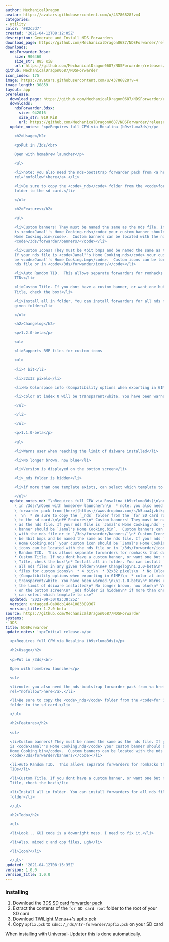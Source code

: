 ```yaml
---
author: MechanicalDragon
avatar: https://avatars.githubusercontent.com/u/43786828?v=4
categories:
- utility
color: '#82c3d7'
created: '2021-04-12T08:12:05Z'
description: Generate and Install NDS Forwarders
download_page: https://github.com/MechanicalDragon0687/NDSForwarder/releases
downloads:
  ndsForwarder.3dsx:
    size: 906460
    size_str: 885 KiB
    url: https://github.com/MechanicalDragon0687/NDSForwarder/releases/download/1.0.0/ndsForwarder.3dsx
github: MechanicalDragon0687/NDSForwarder
icon_index: 175
image: https://avatars.githubusercontent.com/u/43786828?v=4
image_length: 30859
layout: app
prerelease:
  download_page: https://github.com/MechanicalDragon0687/NDSForwarder/releases/tag/untagged-0a08cb14d41083389367
  downloads:
    ndsForwarder.3dsx:
      size: 942016
      size_str: 919 KiB
      url: https://github.com/MechanicalDragon0687/NDSForwarder/releases/download/untagged-0a08cb14d41083389367/ndsForwarder.3dsx
  update_notes: '<p>Requires full CFW via Rosalina (b9s+luma3ds)</p>

    <h2>Usage</h2>

    <p>Put in /3ds/<br>

    Open with homebrew launcher</p>

    <ul>

    <li>note: you also need the nds-bootstrap forwarder pack from <a href="https://www.dropbox.com/s/k5uaa4jzbtkgm0z/DS%20Game%20Forwarder%20pack%20%283DS%20SD%20Card%29.7z?dl=1"
    rel="nofollow">here</a>.</li>

    <li>Be sure to copy the <code>_nds</code> folder from the <code>for SD card root</code>
    folder to the sd card.</li>

    </ul>

    <h2>Features</h2>

    <ul>

    <li>Custom banners! They must be named the same as the nds file. If your nds file
    is <code>Jamal''s Home Cooking.nds</code> your custom banner should be <code>Jamal''s
    Home Cooking.bin</code>.  Custom banners can be located with the nds file or in
    <code>/3ds/forwarder/banners/</code></li>

    <li>Custom Icons! They must be 4bit bmps and be named the same as the nds file.
    If your nds file is <code>Jamal''s Home Cooking.nds</code> your custom icon should
    be <code>Jamal''s Home Cooking.bmp</code>.  Custom icons can be located with the
    nds file or in <code>/3ds/forwarder/icons/</code></li>

    <li>Auto Random TID.  This allows separate forwarders for romhacks that dont change
    TIDs</li>

    <li>Custom Title. If you dont have a custom banner, or want one but need a different
    Title, check the box!</li>

    <li>Install all in folder. You can install forwarders for all nds files in any
    given folder</li>

    </ul>

    <h2>Changelog</h2>

    <p>1.2.0-beta</p>

    <ul>

    <li>Supports BMP files for custom icons

    <ul>

    <li>4 bit</li>

    <li>32x32 pixels</li>

    <li>No Colorspace info (Compatibility options when exporting in GIMP)</li>

    <li>color at index 0 will be transparent/white. You have been warned.</li>

    </ul>

    </li>

    </ul>

    <p>1.1.0-beta</p>

    <ul>

    <li>Warns user when reaching the limit of dsiware installed</li>

    <li>No longer brown, now blue</li>

    <li>Version is displayed on the bottom screen</li>

    <li>_nds folder is hidden</li>

    <li>if more than one template exists, can select which template to use</li>

    </ul>'
  update_notes_md: "\nRequires full CFW via Rosalina (b9s+luma3ds)\n\n## Usage\nPut\
    \ in /3ds/\nOpen with homebrew launcher\n\n  * note: you also need the nds-bootstrap\
    \ forwarder pack from [here](https://www.dropbox.com/s/k5uaa4jzbtkgm0z/DS%20Game%20Forwarder%20pack%20%283DS%20SD%20Card%29.7z?dl=1).\
    \  \n  * Be sure to copy the `_nds` folder from the `for SD card root` folder\
    \ to the sd card.\n\n## Features\n* Custom banners! They must be named the same\
    \ as the nds file. If your nds file is `Jamal's Home Cooking.nds` your custom\
    \ banner should be `Jamal's Home Cooking.bin`.  Custom banners can be located\
    \ with the nds file or in `/3ds/forwarder/banners/`\n* Custom Icons! They must\
    \ be 4bit bmps and be named the same as the nds file. If your nds file is `Jamal's\
    \ Home Cooking.nds` your custom icon should be `Jamal's Home Cooking.bmp`.  Custom\
    \ icons can be located with the nds file or in `/3ds/forwarder/icons/`\n* Auto\
    \ Random TID.  This allows separate forwarders for romhacks that dont change TIDs\n\
    * Custom Title. If you dont have a custom banner, or want one but need a different\
    \ Title, check the box!\n* Install all in folder. You can install forwarders for\
    \ all nds files in any given folder\n\n## Changelog\n1.2.0-beta\n* Supports BMP\
    \ files for custom icons\n  * 4 bit\n  * 32x32 pixels\n  * No Colorspace info\
    \ (Compatibility options when exporting in GIMP)\n  * color at index 0 will be\
    \ transparent/white. You have been warned.\n\n1.1.0-beta\n* Warns user when reaching\
    \ the limit of dsiware installed\n* No longer brown, now blue\n* Version is displayed\
    \ on the bottom screen\n* _nds folder is hidden\n* if more than one template exists,\
    \ can select which template to use"
  updated: '2021-08-30T02:38:25Z'
  version: untagged-0a08cb14d41083389367
  version_title: 1.2.0-beta
source: https://github.com/MechanicalDragon0687/NDSForwarder
systems:
- 3DS
title: NDSForwarder
update_notes: '<p>Initial release.</p>

  <p>Requires full CFW via Rosalina (b9s+luma3ds)</p>

  <h2>Usage</h2>

  <p>Put in /3ds/<br>

  Open with homebrew launcher</p>

  <ul>

  <li>note: you also need the nds-bootstrap forwarder pack from <a href="https://www.dropbox.com/s/k5uaa4jzbtkgm0z/DS%20Game%20Forwarder%20pack%20%283DS%20SD%20Card%29.7z?dl=1"
  rel="nofollow">here</a>.</li>

  <li>Be sure to copy the <code>_nds</code> folder from the <code>for SD card root</code>
  folder to the sd card.</li>

  </ul>

  <h2>Features</h2>

  <ul>

  <li>Custom banners! They must be named the same as the nds file. If your nds file
  is <code>Jamal''s Home Cooking.nds</code> your custom banner should be <code>Jamal''s
  Home Cooking.bin</code>.  Custom banners can be located with the nds file or in
  <code>/3ds/forwarder/banners/</code></li>

  <li>Auto Random TID.  This allows separate forwarders for romhacks that dont change
  TIDs</li>

  <li>Custom Title. If you dont have a custom banner, or want one but need a different
  Title, check the box!</li>

  <li>Install all in folder. You can install forwarders for all nds files in any given
  folder</li>

  </ul>

  <h2>Todo</h2>

  <ul>

  <li>Look... GUI code is a downright mess. I need to fix it.</li>

  <li>Also, mixed c and cpp files, ugh</li>

  <li>Icon?</li>

  </ul>'
updated: '2021-04-12T08:15:35Z'
version: 1.0.0
version_title: 1.0.0
---
```

### Installing
1. Download the [3DS SD card forwarder pack](https://www.dropbox.com/s/k5uaa4jzbtkgm0z/DS%20Game%20Forwarder%20pack%20%283DS%20SD%20Card%29.7z?dl=1)
1. Extract the contents of the `for SD card root` folder to the root of your SD card
1. Download [TWiLight Menu++'s apfix.pck](https://raw.githubusercontent.com/TWLBot/Builds/master/extras/apfix.pck)
1. Copy `apfix.pck` to `sdmc:/_nds/ntr-forwarder/apfix.pck` on your SD card

When installing with Universal-Updater this is done automatically.